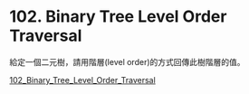 # 102. Binary Tree Level Order Traversal

給定一個二元樹，請用階層(level order)的方式回傳此樹階層的值。

[102_Binary_Tree_Level_Order_Traversal](https://leetcode.com/problems/binary-tree-level-order-traversal/)

